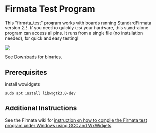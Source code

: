 Firmata Test Program
============

This "firmata_test" program works with boards running StandardFirmata version 
2.2. If you need to quickly test your hardware, this stand-alone program can 
access all pins. It runs from a single file (no installation needed), for quick 
and easy testing!

![](http://firmata.org/w/images/4/4d/Firmata_test_screenshot.png)

See [Downloads](https://github.com/firmata/firmata_test/downloads) for binaries.

Prerequisites
---

install wxwidgets  
```
sudo apt install libwxgtk3.0-dev
```

Additional Instructions
---

See the Firmata wiki for [instruction on how to compile the Firmata test program
under Windows using GCC and WxWidgets](http://firmata.org/wiki/HOWTO_Compile_Firmata_test_program_under_Windows_using_GCC_and_WxWidgets).

